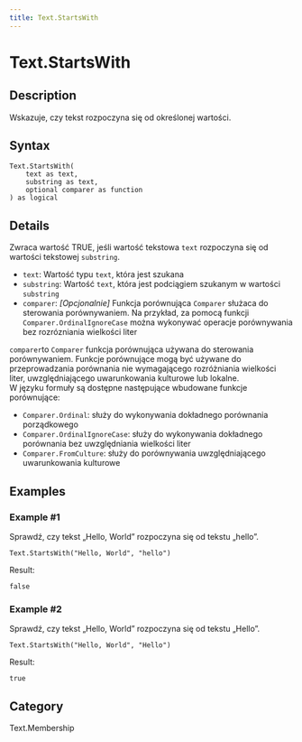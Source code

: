 ```yaml
---
title: Text.StartsWith
---
```


# Text.StartsWith


## Description

Wskazuje, czy tekst rozpoczyna się od określonej wartości.


## Syntax

```powerquery
Text.StartsWith(
    text as text,
    substring as text,
    optional comparer as function
) as logical
```


## Details

Zwraca wartość TRUE, jeśli wartość tekstowa <code>text</code> rozpoczyna się od wartości tekstowej <code>substring</code>.      <ul>        <li><code>text</code>: <i></i> Wartość typu <code>text</code>, która jest szukana</li>        <li><code>substring</code>: <i></i> Wartość <code>text</code>, która jest podciągiem szukanym w wartości <code>substring</code></li>        <li><code>comparer</code>: <i>[Opcjonalnie]</i> Funkcja porównująca <code>Comparer</code> służaca do sterowania porównywaniem. Na przykład, za pomocą funkcji <code>Comparer.OrdinalIgnoreCase</code> można wykonywać operacje porównywania bez rozrózniania wielkości liter</li>      </ul>      <div>        <code>comparer</code>to  <code>Comparer</code> funkcja porównująca używana do sterowania porównywaniem. Funkcje porównujące mogą być używane do przeprowadzania porównania nie wymagającego rozróżniania wielkości liter, uwzględniającego uwarunkowania kulturowe lub lokalne.      </div>      <div>        W języku formuły są dostępne następujące wbudowane funkcje porównujące:      </div>      <ul>        <li><code>Comparer.Ordinal</code>: służy do wykonywania dokładnego porównania porządkowego</li>        <li><code>Comparer.OrdinalIgnoreCase</code>: służy do wykonywania dokładnego porównania bez uwzględniania wielkości liter</li>        <li> <code>Comparer.FromCulture</code>: służy do porównywania uwzględniającego uwarunkowania kulturowe</li>      </ul>


## Examples

### Example #1 
Sprawdź, czy tekst „Hello, World” rozpoczyna się od tekstu „hello”.
```powerquery
Text.StartsWith("Hello, World", "hello")
```

Result: 
```powerquery
false
```


### Example #2 
Sprawdź, czy tekst „Hello, World” rozpoczyna się od tekstu „Hello”.
```powerquery
Text.StartsWith("Hello, World", "Hello")
```

Result: 
```powerquery
true
```




## Category
Text.Membership
